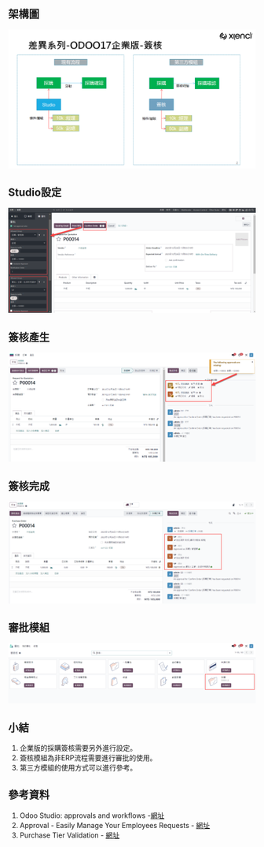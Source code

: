 ## 架構圖
![Alt text](https://github.com/ksharry/2024-ODOO17-Enterprise-Plan/blob/main/pic/F172201.png?raw=true)

## Studio設定
![Alt text](https://github.com/ksharry/2024-ODOO17-Enterprise-Plan/blob/main/pic/F172202.png?raw=true)

## 簽核產生
![Alt text](https://github.com/ksharry/2024-ODOO17-Enterprise-Plan/blob/main/pic/F172203.png?raw=true)

## 簽核完成
![Alt text](https://github.com/ksharry/2024-ODOO17-Enterprise-Plan/blob/main/pic/F172204.png?raw=true)

## 審批模組
![Alt text](https://github.com/ksharry/2024-ODOO17-Enterprise-Plan/blob/main/pic/F172205.png?raw=true)

## 小結
1. 企業版的採購簽核需要另外進行設定。
2. 簽核模組為非ERP流程需要進行審批的使用。
3. 第三方模組的使用方式可以進行參考。

## 參考資料
1. Odoo Studio: approvals and workflows -[網址](https://www.youtube.com/watch?v=dRHNRv0gDwk)
2. Approval - Easily Manage Your Employees Requests - [網址](https://www.youtube.com/watch?v=v3Urh29MulU&t=3s)
3. Purchase Tier Validation - [網址](https://apps.odoo.com/apps/modules/16.0/purchase_tier_validation/)

